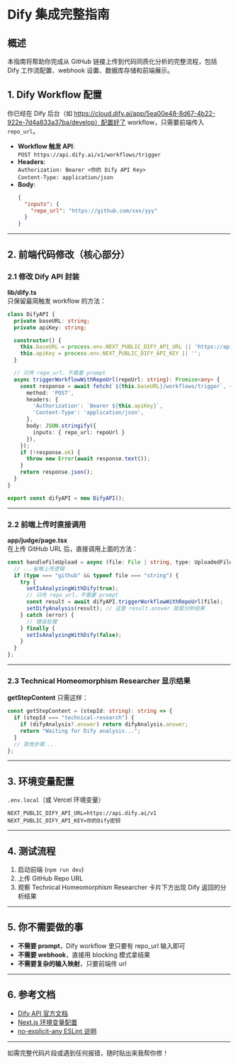 # Dify 集成完整指南

## 概述

本指南将帮助你完成从 GitHub 链接上传到代码同质化分析的完整流程，包括 Dify 工作流配置、webhook 设置、数据库存储和前端展示。

## 1. Dify Workflow 配置

你已经在 Dify 后台（如 https://cloud.dify.ai/app/5ea00e48-8d67-4b22-922e-7d4a833a37ba/develop）配置好了 workflow，只需要前端传入 `repo_url`。

- **Workflow 触发 API**:  
  `POST https://api.dify.ai/v1/workflows/trigger`
- **Headers**:  
  `Authorization: Bearer <你的 Dify API Key>`  
  `Content-Type: application/json`
- **Body**:
  ```json
  {
    "inputs": {
      "repo_url": "https://github.com/xxx/yyy"
    }
  }
  ```

---

## 2. 前端代码修改（核心部分）

### 2.1 修改 Dify API 封装

**lib/dify.ts**  
只保留最简触发 workflow 的方法：

```ts
class DifyAPI {
  private baseURL: string;
  private apiKey: string;

  constructor() {
    this.baseURL = process.env.NEXT_PUBLIC_DIFY_API_URL || 'https://api.dify.ai/v1';
    this.apiKey = process.env.NEXT_PUBLIC_DIFY_API_KEY || '';
  }

  // 只传 repo_url，不需要 prompt
  async triggerWorkflowWithRepoUrl(repoUrl: string): Promise<any> {
    const response = await fetch(`${this.baseURL}/workflows/trigger`, {
      method: 'POST',
      headers: {
        'Authorization': `Bearer ${this.apiKey}`,
        'Content-Type': 'application/json',
      },
      body: JSON.stringify({
        inputs: { repo_url: repoUrl }
      }),
    });
    if (!response.ok) {
      throw new Error(await response.text());
    }
    return response.json();
  }
}

export const difyAPI = new DifyAPI();
```

---

### 2.2 前端上传时直接调用

**app/judge/page.tsx**  
在上传 GitHub URL 后，直接调用上面的方法：

```ts
const handleFileUpload = async (file: File | string, type: UploadedFile["type"]) => {
  // ...省略上传逻辑
  if (type === "github" && typeof file === "string") {
    try {
      setIsAnalyzingWithDify(true);
      // 只传 repo_url，不需要 prompt
      const result = await difyAPI.triggerWorkflowWithRepoUrl(file);
      setDifyAnalysis(result); // 这里 result.answer 就是分析结果
    } catch (error) {
      // 错误处理
    } finally {
      setIsAnalyzingWithDify(false);
    }
  }
};
```

---

### 2.3 Technical Homeomorphism Researcher 显示结果

**getStepContent** 只需这样：

```ts
const getStepContent = (stepId: string): string => {
  if (stepId === "technical-research") {
    if (difyAnalysis?.answer) return difyAnalysis.answer;
    return "Waiting for Dify analysis...";
  }
  // 其他步骤...
};
```

---

## 3. 环境变量配置

`.env.local`（或 Vercel 环境变量）

```
NEXT_PUBLIC_DIFY_API_URL=https://api.dify.ai/v1
NEXT_PUBLIC_DIFY_API_KEY=你的Dify密钥
```

---

## 4. 测试流程

1. 启动前端 (`npm run dev`)
2. 上传 GitHub Repo URL
3. 观察 Technical Homeomorphism Researcher 卡片下方出现 Dify 返回的分析结果

---

## 5. 你不需要做的事

- **不需要 prompt**，Dify workflow 里只要有 repo_url 输入即可
- **不需要 webhook**，直接用 blocking 模式拿结果
- **不需要复杂的输入映射**，只要前端传 url

---

## 6. 参考文档

- [Dify API 官方文档](https://cloud.dify.ai/app/5ea00e48-8d67-4b22-922e-7d4a833a37ba/develop)
- [Next.js 环境变量配置](https://nextjs.org/docs/app/api-reference/config/typescript)
- [no-explicit-any ESLint 说明](https://go.lightnode.com/nextjs/no-explicit-any)

---

如需完整代码片段或遇到任何报错，随时贴出来我帮你修！ 